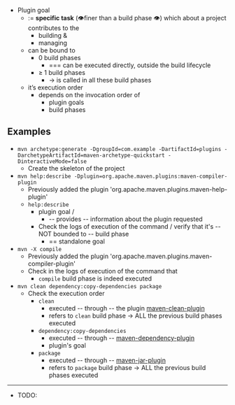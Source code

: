 - Plugin goal
    - := **specific task** (👁️finer than a build phase 👁️) which about a project contributes to the
        - building &
        - managing
    - can be bound to
        - 0 build phases
            - === can be executed directly, outside the build lifecycle
        - ≥ 1 build phases
            - → is called in all these build phases
    - it’s execution order
        - depends on the invocation order of
            - plugin goals
            - build phases

## Examples
- `mvn archetype:generate -DgroupId=com.example -DartifactId=plugins -DarchetypeArtifactId=maven-archetype-quickstart -DinteractiveMode=false`
  - Create the skeleton of the project
- `mvn help:describe -Dplugin=org.apache.maven.plugins:maven-compiler-plugin`
  - Previously added the plugin 'org.apache.maven.plugins.maven-help-plugin'
  - `help:describe`
    - plugin goal / 
      - -- provides -- information about the plugin requested
    - Check the logs of execution of the command / verify that it's -- NOT bounded to -- build phase
      - == standalone goal
- `mvn -X compile`
  - Previously added the plugin 'org.apache.maven.plugins.maven-compiler-plugin'
  - Check in the logs of execution of the command that
    - `compile` build phase is indeed executed
- `mvn clean dependency:copy-dependencies package`
  - Check the execution order
    - `clean`
      - executed -- through -- the plugin [maven-clean-plugin](https://github.com/apache/maven-clean-plugin) 
      - refers to `clean` build phase -> ALL the previous build phases executed
    - `dependency:copy-dependencies`
      - executed -- through -- [maven-dependency-plugin](https://github.com/apache/maven-dependency-plugin)
      - plugin's goal 
    - `package`
      - executed -- through -- [maven-jar-plugin](https://github.com/apache/maven-jar-plugin)
      - refers to `package` build phase -> ALL the previous build phases executed

---

- TODO: